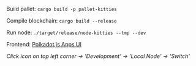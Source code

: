 Build pallet: `cargo build -p pallet-kitties`

Compile blockchain: `cargo build --release`

Run node: `./target/release/node-kitties --tmp --dev`

Frontend: [Polkadot.js Apps UI](https://polkadot.js.org/apps/#/explorer)

*Click icon on top left corner -> 'Development' -> 'Local Node' -> 'Switch'*
